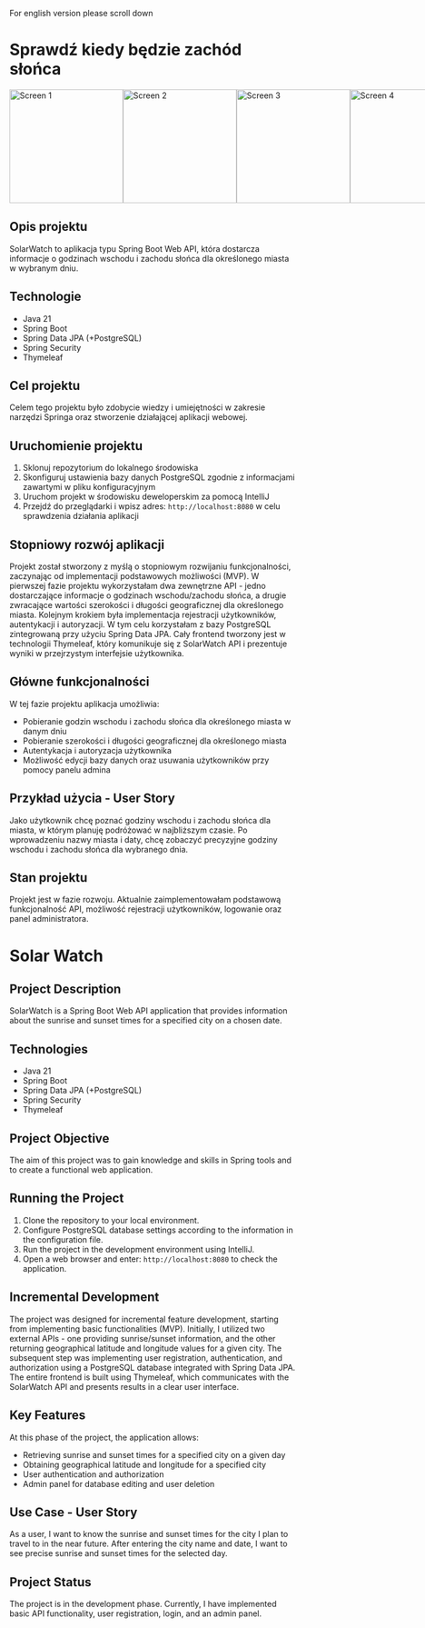 For english version please scroll down
# Sprawdź kiedy będzie zachód słońca
<div style="display: flex; justify-content: space-between;">
    <img src="https://i.ibb.co/zHhjZHP/Zrzut-ekranu-2023-12-22-153716.png" alt="Screen 1" width="200">
    <img src="https://i.ibb.co/Qbp9B4J/Zrzut-ekranu-2023-12-22-153735.png" alt="Screen 2" width="200">
    <img src="https://i.ibb.co/Wy2DM7s/Zrzut-ekranu-2023-12-22-153803.png" alt="Screen 3" width="200">
    <img src="https://i.ibb.co/wzDrbXn/Zrzut-ekranu-2023-12-22-153747.png" alt="Screen 4" width="200">
</div>

## Opis projektu

SolarWatch to aplikacja typu Spring Boot Web API, która dostarcza informacje o godzinach wschodu i zachodu słońca dla określonego miasta w wybranym dniu.

## Technologie

- Java 21
- Spring Boot
- Spring Data JPA (+PostgreSQL)
- Spring Security
- Thymeleaf

## Cel projektu

Celem tego projektu było zdobycie wiedzy i umiejętności w zakresie narzędzi Springa oraz stworzenie działającej aplikacji webowej.

## Uruchomienie projektu

1. Sklonuj repozytorium do lokalnego środowiska
2. Skonfiguruj ustawienia bazy danych PostgreSQL zgodnie z informacjami zawartymi w pliku konfiguracyjnym
3. Uruchom projekt w środowisku deweloperskim za pomocą IntelliJ
4. Przejdź do przeglądarki i wpisz adres: `http://localhost:8080` w celu sprawdzenia działania aplikacji

## Stopniowy rozwój aplikacji

Projekt został stworzony z myślą o stopniowym rozwijaniu funkcjonalności, zaczynając od implementacji podstawowych możliwości (MVP).
W pierwszej fazie projektu wykorzystałam dwa zewnętrzne API - jedno dostarczające informacje o godzinach wschodu/zachodu słońca, a drugie zwracające wartości szerokości i długości geograficznej dla określonego miasta.
Kolejnym krokiem  była implementacja rejestracji użytkowników, autentykacji i autoryzacji. W tym celu korzystałam z bazy PostgreSQL zintegrowaną przy użyciu Spring Data JPA.
Cały frontend tworzony jest w technologii Thymeleaf, który komunikuje się z SolarWatch API i prezentuje wyniki w przejrzystym interfejsie użytkownika.

## Główne funkcjonalności

W tej fazie projektu aplikacja umożliwia:

- Pobieranie godzin wschodu i zachodu słońca dla określonego miasta w danym dniu
- Pobieranie szerokości i długości geograficznej dla określonego miasta
- Autentykacja i autoryzacja użytkownika
- Możliwość edycji bazy danych oraz usuwania użytkowników przy pomocy panelu admina

## Przykład użycia - User Story

Jako użytkownik chcę poznać godziny wschodu i zachodu słońca dla miasta, w którym planuję podróżować w najbliższym czasie. Po wprowadzeniu nazwy miasta i daty, chcę zobaczyć precyzyjne godziny wschodu i zachodu słońca dla wybranego dnia.

## Stan projektu

Projekt jest w fazie rozwoju. Aktualnie zaimplementowałam podstawową funkcjonalność API, możliwość rejestracji użytkowników, logowanie oraz panel administratora.




# Solar Watch

## Project Description

SolarWatch is a Spring Boot Web API application that provides information about the sunrise and sunset times for a specified city on a chosen date.

## Technologies

- Java 21
- Spring Boot
- Spring Data JPA (+PostgreSQL)
- Spring Security
- Thymeleaf

## Project Objective

The aim of this project was to gain knowledge and skills in Spring tools and to create a functional web application.

## Running the Project

1. Clone the repository to your local environment.
2. Configure PostgreSQL database settings according to the information in the configuration file.
3. Run the project in the development environment using IntelliJ.
4. Open a web browser and enter: `http://localhost:8080` to check the application.

## Incremental Development

The project was designed for incremental feature development, starting from implementing basic functionalities (MVP). Initially, I utilized two external APIs - one providing sunrise/sunset information, and the other returning geographical latitude and longitude values for a given city. The subsequent step was implementing user registration, authentication, and authorization using a PostgreSQL database integrated with Spring Data JPA. The entire frontend is built using Thymeleaf, which communicates with the SolarWatch API and presents results in a clear user interface.

## Key Features

At this phase of the project, the application allows:

- Retrieving sunrise and sunset times for a specified city on a given day
- Obtaining geographical latitude and longitude for a specified city
- User authentication and authorization
- Admin panel for database editing and user deletion

## Use Case - User Story

As a user, I want to know the sunrise and sunset times for the city I plan to travel to in the near future. After entering the city name and date, I want to see precise sunrise and sunset times for the selected day.

## Project Status

The project is in the development phase. Currently, I have implemented basic API functionality, user registration, login, and an admin panel.
